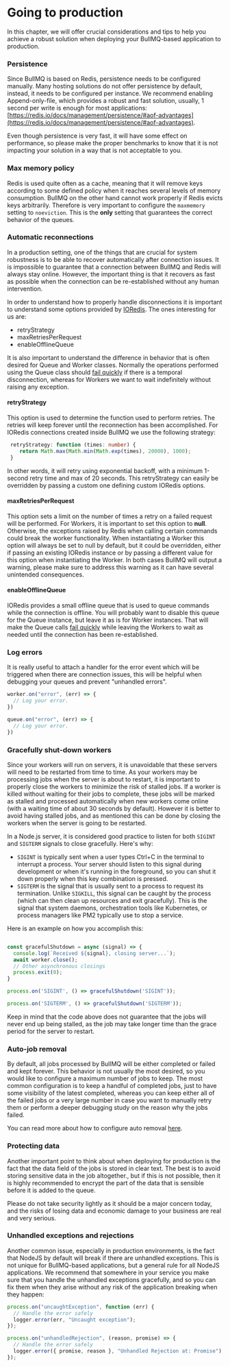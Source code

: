 # Going to production

In this chapter, we will offer crucial considerations and tips to help you achieve a robust solution when deploying your BullMQ-based application to production.

### Persistence

Since BullMQ is based on Redis, persistence needs to be configured manually. Many hosting solutions do not offer persistence by default, instead, it needs to be configured per instance. We recommend enabling Append-only-file, which provides a robust and fast solution, usually, 1 second per write is enough for most applications: [https://redis.io/docs/management/persistence/#aof-advantages](https://redis.io/docs/management/persistence/#aof-advantages).

Even though persistence is very fast, it will have some effect on performance, so please make the proper benchmarks to know that it is not impacting your solution in a way that is not acceptable to you.

### Max memory policy

Redis is used quite often as a cache, meaning that it will remove keys according to some defined policy when it reaches several levels of memory consumption. BullMQ on the other hand cannot work properly if Redis evicts keys arbitrarily. Therefore is very important to configure the `maxmemory` setting to `noeviction`. This is the **only** setting that guarantees the correct behavior of the queues.

### Automatic reconnections

In a production setting, one of the things that are crucial for system robustness is to be able to recover automatically after connection issues. It is impossible to guarantee that a connection between BullMQ and Redis will always stay online. However, the important thing is that it recovers as fast as possible when the connection can be re-established without any human intervention.

In order to understand how to properly handle disconnections it is important to understand some options provided by [IORedis](https://www.npmjs.com/package/ioredis#Auto-reconnect). The ones interesting for us are:

* retryStrategy
* maxRetriesPerRequest
* enableOfflineQueue

It is also important to understand the difference in behavior that is often desired for Queue and Worker classes. Normally the operations performed using the Queue class should [fail quickly](../patterns/failing-fast-when-redis-is-down.md) if there is a temporal disconnection, whereas for Workers we want to wait indefinitely without raising any exception.

#### retryStrategy

This option is used to determine the function used to perform retries. The retries will keep forever until the reconnection has been accomplished. For IORedis connections created inside BullMQ we use the following strategy:

```ts
 retryStrategy: function (times: number) {
    return Math.max(Math.min(Math.exp(times), 20000), 1000);
 }
```

In other words, it will retry using exponential backoff, with a minimum 1-second retry time and max of 20 seconds. This retryStrategy can easily be overridden by passing a custom one defining custom IORedis options.

#### maxRetriesPerRequest

This option sets a limit on the number of times a retry on a failed request will be performed. For Workers, it is important to set this option to **null**. Otherwise, the exceptions raised by Redis when calling certain commands could break the worker functionality. When instantiating a Worker this option will always be set to null by default, but it could be overridden, either if passing an existing IORedis instance or by passing a different value for this option when instantiating the Worker. In both cases BullMQ will output a warning, please make sure to address this warning as it can have several unintended consequences.

#### enableOfflineQueue

IORedis provides a small offline queue that is used to queue commands while the connection is offline. You will probably want to disable this queue for the Queue instance, but leave it as is for Worker instances. That will make the Queue calls [fail quickly](../patterns/failing-fast-when-redis-is-down.md) while leaving the Workers to wait as needed until the connection has been re-established.

### Log errors

It is really useful to attach a handler for the error event which will be triggered when there are connection issues, this will be helpful when debugging your queues and prevent "unhandled errors".&#x20;

```typescript
worker.on("error", (err) => {
  // Log your error.
})
```

```typescript
queue.on("error", (err) => {
  // Log your error.
})
```

### Gracefully shut-down workers

Since your workers will run on servers, it is unavoidable that these servers will need to be restarted from time to time. As your workers may be processing jobs when the server is about to restart, it is important to properly close the workers to minimize the risk of stalled jobs. If a worker is killed without waiting for their jobs to complete, these jobs will be marked as stalled and processed automatically when new workers come online (with a waiting time of about 30 seconds by default). However it is better to avoid having stalled jobs, and as mentioned this can be done by closing the workers when the server is going to be restarted.&#x20;

In a Node.js server, it is considered good practice to listen for both `SIGINT` and `SIGTERM` signals to close gracefully. Here's why:

* `SIGINT` is typically sent when a user types Ctrl+C in the terminal to interrupt a process. Your server should listen to this signal during development or when it's running in the foreground, so you can shut it down properly when this key combination is pressed.
* `SIGTERM` is the signal that is usually sent to a process to request its termination. Unlike `SIGKILL`, this signal can be caught by the process (which can then clean up resources and exit gracefully). This is the signal that system daemons, orchestration tools like Kubernetes, or process managers like PM2 typically use to stop a service.

Here is an example on how you accomplish this:

```typescript

const gracefulShutdown = async (signal) => {
  console.log(`Received ${signal}, closing server...`);
  await worker.close();
  // Other asynchronous closings
  process.exit(0);
}

process.on('SIGINT', () => gracefulShutdown('SIGINT'));

process.on('SIGTERM', () => gracefulShutdown('SIGTERM'));

```

Keep in mind that the code above does not guarantee that the jobs will never end up being stalled, as the job may take longer time than the grace period for the server to restart.

### Auto-job removal

By default, all jobs processed by BullMQ will be either completed or failed and kept forever. This behavior is not usually the most desired, so you would like to configure a maximum number of jobs to keep. The most common configuration is to keep a handful of completed jobs, just to have some visibility of the latest completed, whereas you can keep either all of the failed jobs or a very large number in case you want to manually retry them or perform a deeper debugging study on the reason why the jobs failed.

You can read more about how to configure auto removal [here](https://docs.bullmq.io/guide/queues/auto-removal-of-jobs).

### Protecting data

Another important point to think about when deploying for production is the fact that the data field of the jobs is stored in clear text. The best is to avoid storing sensitive data in the job altogether., but if this is not possible, then it is highly recommended to encrypt the part of the data that is sensible before it is added to the queue.

Please do not take security lightly as it should be a major concern today, and the risks of losing data and economic damage to your business are real and very serious.

### Unhandled exceptions and rejections

Another common issue, especially in production environments, is the fact that NodeJS by default will break if there are unhandled exceptions. This is not unique for BullMQ-based applications, but a general rule for all NodeJS applications. We recommend that somewhere in your service you make sure that you handle the unhandled exceptions gracefully, and so you can fix them when they arise without any risk of the application breaking when they happen:

```typescript
process.on("uncaughtException", function (err) {
  // Handle the error safely
  logger.error(err, "Uncaught exception");
});

process.on("unhandledRejection", (reason, promise) => {
  // Handle the error safely
  logger.error({ promise, reason }, "Unhandled Rejection at: Promise");
});

```



